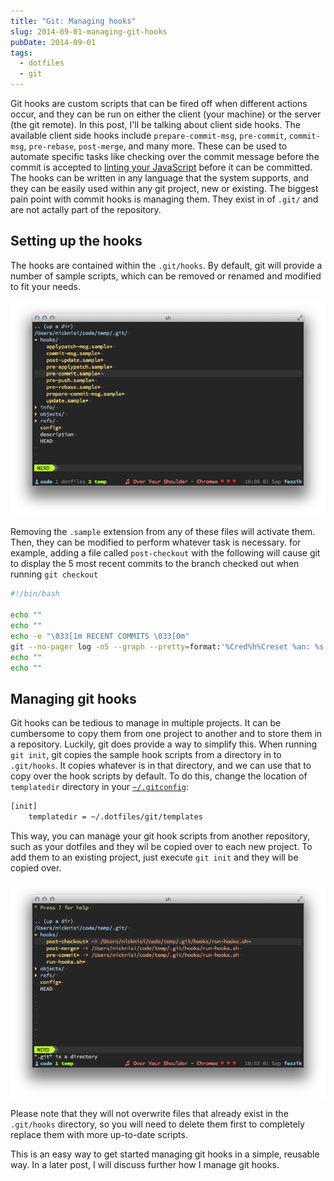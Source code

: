 ```yaml
---
title: "Git: Managing hooks"
slug: 2014-09-01-managing-git-hooks
pubDate: 2014-09-01
tags:
  - dotfiles
  - git
---
```


Git hooks are custom scripts that can be fired off when different actions occur, and they can be run on either the client (your machine) or the server (the git remote). In this post, I'll be talking about client side hooks. The available client side hooks include `prepare-commit-msg`, `pre-commit`, `commit-msg`, `pre-rebase`, `post-merge`, and many more. These can be used to automate specific tasks like checking over the commit message before the commit is accepted to [linting your JavaScript](2012-11-12-lint-javascript-on-commit) before it can be committed. The hooks can be written in any language that the system supports, and they can be easily used within any git project, new or existing. The biggest pain point with commit hooks is managing them. They exist in of `.git/` and are not actally part of the repository.

## Setting up the hooks

The hooks are contained within the `.git/hooks`. By default, git will provide a number of sample scripts, which can be removed or renamed and modified to fit your needs.

![Default git hooks setup](/img/posts/git-hooks-default.png)

Removing the `.sample` extension from any of these files will activate them. Then, they can be modified to perform whatever task is necessary. for example, adding a file called `post-checkout` with the following will cause git to display the 5 most recent commits to the branch checked out when running `git checkout`

```bash
#!/bin/bash

echo ""
echo ""
echo -e "\033[1m RECENT COMMITS \033[0m"
git --no-pager log -n5 --graph --pretty=format:'%Cred%h%Creset %an: %s - %Creset %C(yellow)%d%Creset %Cgreen(%cr)%Creset' --abbrev-commit --date=relative
echo ""
echo ""
```

## Managing git hooks

Git hooks can be tedious to manage in multiple projects. It can be cumbersome to copy them from one project to another and to store them in a repository. Luckily, git does provide a way to simplify this. When running `git init`, git copies the sample hook scripts from a directory in to `.git/hooks`. It copies whatever is in that directory, and we can use that to copy over the hook scripts by default. To do this, change the location of `templatedir` directory in your [`~/.gitconfig`](https://github.com/nicknisi/dotfiles/blob/master/git/gitconfig.symlink#L7-L8):

```bash
[init]
    templatedir = ~/.dotfiles/git/templates
```

This way, you can manage your git hook scripts from another repository, such as your dotfiles and they wil be copied over to each new project. To add them to an existing project, just execute `git init` and they will be copied over.

![Git custom hooks setup](/img/posts/git-hooks-custom.png)

Please note that they will not overwrite files that already exist in the `.git/hooks` directory, so you will need to delete them first to completely replace them with more up-to-date scripts.

This is an easy way to get started managing git hooks in a simple, reusable way. In a later post, I will discuss further how I manage git hooks.

